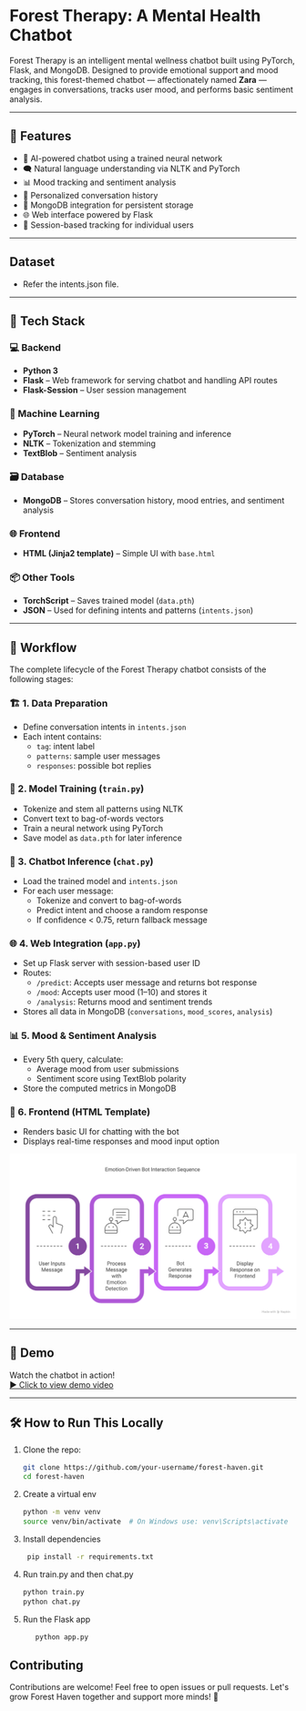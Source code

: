 # Forest Therapy: A Mental Health Chatbot

Forest Therapy is an intelligent mental wellness chatbot built using PyTorch, Flask, and MongoDB. Designed to provide emotional support and mood tracking, this forest-themed chatbot — affectionately named **Zara** — engages in conversations, tracks user mood, and performs basic sentiment analysis.

---

## 🧠 Features

- 🤖 AI-powered chatbot using a trained neural network  
- 🗨️ Natural language understanding via NLTK and PyTorch  
- 📊 Mood tracking and sentiment analysis  
- 💬 Personalized conversation history  
- 📁 MongoDB integration for persistent storage  
- 🌐 Web interface powered by Flask  
- 🧩 Session-based tracking for individual users  
---

## Dataset

 - Refer the intents.json file.

---

## 🔧 Tech Stack

### 💻 Backend
- **Python 3**
- **Flask** – Web framework for serving chatbot and handling API routes
- **Flask-Session** – User session management

### 🤖 Machine Learning
- **PyTorch** – Neural network model training and inference
- **NLTK** – Tokenization and stemming
- **TextBlob** – Sentiment analysis

### 🗃️ Database
- **MongoDB** – Stores conversation history, mood entries, and sentiment analysis

### 🌐 Frontend
- **HTML (Jinja2 template)** – Simple UI with `base.html`

### 📦 Other Tools
- **TorchScript** – Saves trained model (`data.pth`)
- **JSON** – Used for defining intents and patterns (`intents.json`)
---

## 🚀 Workflow
The complete lifecycle of the Forest Therapy chatbot consists of the following stages:

### 🏗️ 1. Data Preparation
- Define conversation intents in `intents.json`
- Each intent contains:
  - `tag`: intent label
  - `patterns`: sample user messages
  - `responses`: possible bot replies

### 🧠 2. Model Training (`train.py`)
- Tokenize and stem all patterns using NLTK
- Convert text to bag-of-words vectors
- Train a neural network using PyTorch
- Save model as `data.pth` for later inference

### 🧪 3. Chatbot Inference (`chat.py`)
- Load the trained model and `intents.json`
- For each user message:
  - Tokenize and convert to bag-of-words
  - Predict intent and choose a random response
  - If confidence < 0.75, return fallback message

### 🌐 4. Web Integration (`app.py`)
- Set up Flask server with session-based user ID
- Routes:
  - `/predict`: Accepts user message and returns bot response
  - `/mood`: Accepts user mood (1–10) and stores it
  - `/analysis`: Returns mood and sentiment trends
- Stores all data in MongoDB (`conversations`, `mood_scores`, `analysis`)

### 📊 5. Mood & Sentiment Analysis
- Every 5th query, calculate:
  - Average mood from user submissions
  - Sentiment score using TextBlob polarity
- Store the computed metrics in MongoDB

### 🧾 6. Frontend (HTML Template)
- Renders basic UI for chatting with the bot
- Displays real-time responses and mood input option

![Forest Haven Chatbot Preview](https://github.com/us107/Mental-health-chatbot--Forest-Haven/blob/main/image.png?raw=true)

---

## 🎥 Demo

Watch the chatbot in action!  
[▶️ Click to view demo video]([https://github.com/us107/Mental-health-chatbot--Forest-Haven/blob/630992ea1c01be5f24b5f258127ba8b1de42d994/demo.mp4])

---

## 🛠️ How to Run This Locally

1. Clone the repo:
   ```bash
   git clone https://github.com/your-username/forest-haven.git
   cd forest-haven
2. Create a virtual env
   ```bash
   python -m venv venv
   source venv/bin/activate  # On Windows use: venv\Scripts\activate

3. Install dependencies
    ```bash
     pip install -r requirements.txt

4. Run train.py and then chat.py
    ```bash
    python train.py
    python chat.py 

6. Run the Flask app
   ```bash
      python app.py

## Contributing 
   Contributions are welcome! Feel free to open issues or pull requests. Let's grow Forest Haven together and support more minds! 💚

   

